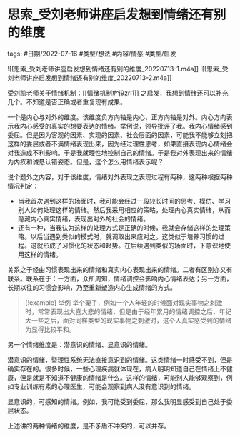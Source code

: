 思索_受刘老师讲座启发想到情绪还有别的维度
====


tags: #日期/2022-07-16 #类型/想法 #内容/情感 #类型/启发 




![[思索_受刘老师讲座启发想到情绪还有别的维度_20220713-1.m4a]]
![[思索_受刘老师讲座启发想到情绪还有别的维度_20220713-2.m4a]]

受刘凯老师关于情绪机制：[[情绪机制#^j9zrl1]]  之启发，我想到情绪还可以补充几个。不知道是否正确或者重复现有成果。

一个是内心与对外的维度。该维度负方向轴是内心，正方向轴是对外。内心方向表示我内心感受的真实的想要表达的情绪。举例说，领导批评了我。我内心情绪感到委屈。但是因为客观的因素、实现的因素、社会层面的因素，可能我不能够立刻把这样的委屈或者不满情绪表现出来，因为经过理性思考，如果直接表现内心情绪会对我造成不利影响。于是我就理性地控制自己的情绪。于是我对外表现出来的情绪为内疚和诚恳认错姿态。但是，这个怎么用情绪表示呢？

说个题外之内容，对于该维度，情绪对外表现之表现过程有两种，这两种根据两种情况判定：
- 当我首次遇到这样的场面时，我可能会经过一段较长时间的思考、模仿、学习别人如何处理这样的情绪。然后我采用相应的策略，处理内心真实情绪，从而隐藏内心真实情绪，表现出对外的社会的情绪。
- 还有一种，当我认为这样的处理方式是正确的时候，我就会存储这样的处理策略。以后当遇到类似的模式时，就调取出来应对之。这类似于培养习惯的过程。这就形成了习惯化的状态和趋势。在后续遇到类似的场面时，下意识地使用这样的情绪。

关系之于经由习惯表现出来的情绪和真实内心表现出来的情绪。二者有区别亦又有联系。联系在于：一方面，众所周知，情绪调控会影响内心情绪表达；另一方面，长期以往的习惯会影响，乃至重新塑造内心生成情绪的方式。


> [!example] 举例
举个栗子，例如一个人年轻的时候面对现实事物之刺激时，常常表现出大喜大悲的情绪，但是由于经年累月的情绪调控之后，年纪大一些之后，面对同样类型的现实事物之刺激时，这个人真实感受到的情绪为显得比较平和。


另一个情绪维度是：潜意识的情绪、显意识的情绪。

潜意识的情绪，暨理性系统无法直接意识到的情绪。这类情绪一时感受不到，但是确实存在的。很多时候，一些心理疾病就体现在，病人明明知道自己在情绪上不健康，但是就是不知道不健康的情绪是什么。这样的情绪，可能别人能够观察到，例如专业训练有素的心理医生，可能会观察到病人没有意识到的情绪。

显意识的，可感知的情绪。例如，我可能受到委屈，那么我明显感受到自己处于委屈状态。

上述讲的两种情绪的维度，是不矛盾不冲突的，可以并存。